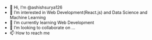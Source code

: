 - 👋 Hi, I’m @ashishsurya126
- 👀 I’m interested in Web Development(React.js) and Data Science and Machine Learning
- 🌱 I’m currently learning Web Development
- 💞️ I’m looking to collaborate on ...
- 📫 How to reach me 

<!---
ashishsurya126/ashishsurya126 is a ✨ special ✨ repository because its `README.md` (this file) appears on your GitHub profile.
You can click the Preview link to take a look at your changes.
--->

